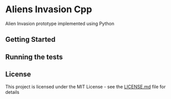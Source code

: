# Aliens Invasion Cpp

Alien Invasion prototype implemented using Python

## Getting Started


## Running the tests


## License

This project is licensed under the MIT License - see the [LICENSE.md](LICENSE.md) file for details
